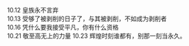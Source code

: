 10.12 皇族永不言弃  
10.13 受够了被剥削的日子了，与其被剥削，不如成为剥削者  
10.16 凭什么要我接受平凡，你有什么资格  
10.21 敬至高无上的力量
10.23 辉煌时刻谁都有，别那一刻当永久。